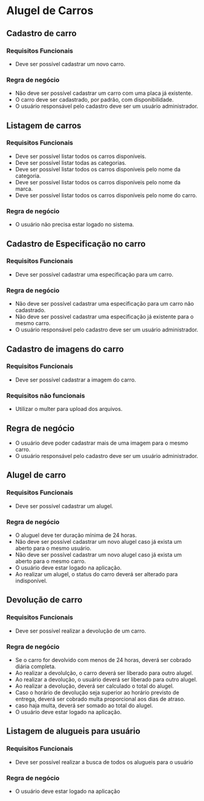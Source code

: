 # Alugel de Carros
## Cadastro de carro

### Requisitos Funcionais
- Deve ser possível cadastrar um novo carro.

### Regra de negócio
- Não deve ser possível cadastrar um carro com uma placa já existente.
- O carro deve ser cadastrado, por padrão, com disponibilidade.
- O usuário responsável pelo cadastro deve ser um usuário administrador.
## Listagem de carros

### Requisitos Funcionais
- Deve ser possível listar todos os carros disponíveis.
- Deve ser possível listar todas as categorias.
- Deve ser possível listar todos os carros disponíveis pelo nome da categoria.
- Deve ser possível listar todos os carros disponíveis pelo nome da marca.
- Deve ser possível listar todos os carros disponíveis pelo nome do carro.

### Regra de negócio
- O usuário não precisa estar logado no sistema.

## Cadastro de Especificação no carro

### Requisitos Funcionais
- Deve ser possível cadastrar uma especificação para um carro.

### Regra de negócio
- Não deve ser possível cadastrar uma especificação para um carro não cadastrado.
- Não deve ser possivel cadastrar uma especificação já existente para o mesmo carro.
- O usuário responsável pelo cadastro deve ser um usuário administrador.

## Cadastro de imagens do carro

### Requisitos Funcionais
- Deve ser possível cadastrar a imagem do carro.

### Requisitos não funcionais
- Utilizar o multer para upload dos arquivos.

## Regra de negócio
- O usuário deve poder cadastrar mais de uma imagem para o mesmo carro.
- O usuário responsável pelo cadastro deve ser um usuário administrador.

## Alugel de carro

### Requisitos Funcionais
- Deve ser possível cadastrar um alugel.

### Regra de negócio
- O aluguel deve ter duração mínima de 24 horas.
- Não deve ser possível cadastrar um novo alugel caso já exista um aberto para o mesmo usuário.
- Não deve ser possível cadastrar um novo alugel caso já exista um aberto para o mesmo carro.
- O usuário deve estar logado na aplicação.
- Ao realizar um alugel, o status do carro deverá ser alterado para indisponível.

## Devolução de carro

### Requisitos Funcionais
- Deve ser possível realizar a devolução de um carro.

### Regra de negócio
- Se o carro for devolvido com menos de 24 horas, deverá ser cobrado diária completa.
- Ao realizar a devolulção, o carro deverá ser liberado para outro alugel.
- Ao realizar a devolução, o usuário deverá ser liberado para outro alugel.
- Ao realizar a devolução, deverá ser calculado o total do alugel.
- Caso o horário de devolução seja superior ao horário previsto de entrega, deverá ser cobrado multa proporcional aos dias de atraso.
- caso haja multa, deverá ser somado ao total do alugel.
- O usuário deve estar logado na aplicação.

## Listagem de alugueis para usuário

### Requisitos Funcionais
- Deve ser possível realizar a busca de todos os alugueis para o usuário

### Regra de negócio
- O usuário deve estar logado na aplicação